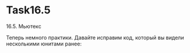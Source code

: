 # Task16.5
16.5. Мьютекс

Теперь немного практики. Давайте исправим код, который вы видели несколькими юнитами ранее:
